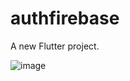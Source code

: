 # authfirebase

A new Flutter project.

![image](https://user-images.githubusercontent.com/77045558/180185966-94b52778-7c46-406d-960f-d69b7d04a766.png)

